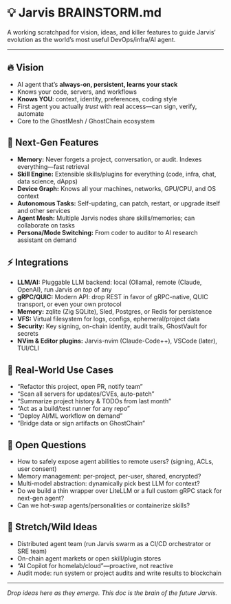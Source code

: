 # 💡 Jarvis BRAINSTORM.md

A working scratchpad for vision, ideas, and killer features to guide Jarvis’ evolution as the world’s most useful DevOps/infra/AI agent.

---

## 🔥 Vision

* AI agent that’s **always-on, persistent, learns your stack**
* Knows your code, servers, and workflows
* **Knows YOU**: context, identity, preferences, coding style
* First agent you actually *trust* with real access—can sign, verify, automate
* Core to the GhostMesh / GhostChain ecosystem

## 🤖 Next-Gen Features

* **Memory:** Never forgets a project, conversation, or audit. Indexes everything—fast retrieval
* **Skill Engine:** Extensible skills/plugins for everything (code, infra, chat, data science, dApps)
* **Device Graph:** Knows all your machines, networks, GPU/CPU, and OS context
* **Autonomous Tasks:** Self-updating, can patch, restart, or upgrade itself and other services
* **Agent Mesh:** Multiple Jarvis nodes share skills/memories; can collaborate on tasks
* **Persona/Mode Switching:** From coder to auditor to AI research assistant on demand

## ⚡️ Integrations

* **LLM/AI:** Pluggable LLM backend: local (Ollama), remote (Claude, OpenAI), run Jarvis *on top* of any
* **gRPC/QUIC:** Modern API: drop REST in favor of gRPC-native, QUIC transport, or even your own protocol
* **Memory:** zqlite (Zig SQLite), Sled, Postgres, or Redis for persistence
* **VFS:** Virtual filesystem for logs, configs, ephemeral/project data
* **Security:** Key signing, on-chain identity, audit trails, GhostVault for secrets
* **NVim & Editor plugins:** Jarvis-nvim (Claude-Code++), VSCode (later), TUI/CLI

## 🦾 Real-World Use Cases

* “Refactor this project, open PR, notify team”
* “Scan all servers for updates/CVEs, auto-patch”
* “Summarize project history & TODOs from last month”
* “Act as a build/test runner for any repo”
* “Deploy AI/ML workflow on demand”
* “Bridge data or sign artifacts on GhostChain”

## 🧠 Open Questions

* How to safely expose agent abilities to remote users? (signing, ACLs, user consent)
* Memory management: per-project, per-user, shared, encrypted?
* Multi-model abstraction: dynamically pick best LLM for context?
* Do we build a thin wrapper over LiteLLM or a full custom gRPC stack for next-gen agent?
* Can we hot-swap agents/personalities or containerize skills?

## 🚀 Stretch/Wild Ideas

* Distributed agent team (run Jarvis swarm as a CI/CD orchestrator or SRE team)
* On-chain agent markets or open skill/plugin stores
* “AI Copilot for homelab/cloud”—proactive, not reactive
* Audit mode: run system or project audits and write results to blockchain

---

*Drop ideas here as they emerge. This doc is the brain of the future Jarvis.*
